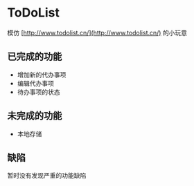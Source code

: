 # ToDoList

模仿 [http://www.todolist.cn/](http://www.todolist.cn/) 的小玩意

## 已完成的功能

+ 增加新的代办事项
+ 编辑代办事项
+ 待办事项的状态

## 未完成的功能

+ 本地存储

## 缺陷

暂时没有发现严重的功能缺陷
